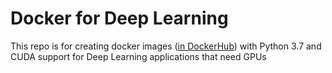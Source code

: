 # Docker for Deep Learning

This repo is for creating docker images ([in DockerHub](https://hub.docker.com/u/ohjho)) with Python 3.7 and CUDA support for Deep Learning applications that need GPUs
